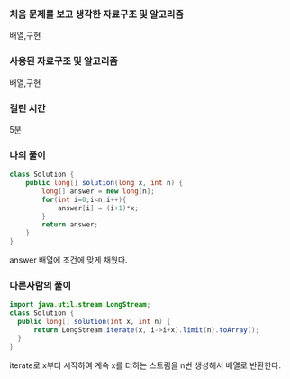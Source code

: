 ### 처음 문제를 보고 생각한 자료구조 및 알고리즘

배열,구현

### 사용된 자료구조 및 알고리즘

배열,구현

### 걸린 시간

5분

### 나의 풀이

```java
class Solution {
    public long[] solution(long x, int n) {
        long[] answer = new long[n];
        for(int i=0;i<n;i++){
            answer[i] = (i+1)*x;
        }
        return answer;
    }
}
```

answer 배열에 조건에 맞게 채웠다.



### 다른사람의 풀이

```java
import java.util.stream.LongStream;
class Solution {
  public long[] solution(int x, int n) {
      return LongStream.iterate(x, i->i+x).limit(n).toArray();
  }
}
```

iterate로 x부터 시작하여 계속 x를 더하는 스트림을 n번 생성해서 배열로 반환한다.